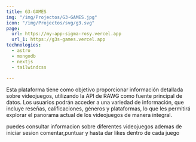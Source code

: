 ```yaml
---
title: G3-GAMES
img: "/img/Projectos/G3-GAMES.jpg"
icon: "/img/Projectos/svg/g3.svg"
page:
  url: https://my-app-sigma-rosy.vercel.app
  url_1: https://g3s-games.vercel.app
technologies:
  - astro
  - mongodb
  - nextjs
  - tailwindcss
  
---
```


Esta plataforma tiene como objetivo proporcionar información detallada sobre videojuegos, utilizando la API de RAWG como fuente principal de datos. Los usuarios podrán acceder a una variedad de información, que incluye reseñas, calificaciones, géneros y plataformas, lo que les permitirá explorar el panorama actual de los videojuegos de manera integral.

puedes consultar informacion sobre diferentes videojuegos ademas de iniciar sesion comentar,puntuar y hasta dar likes dentro de cada juego
